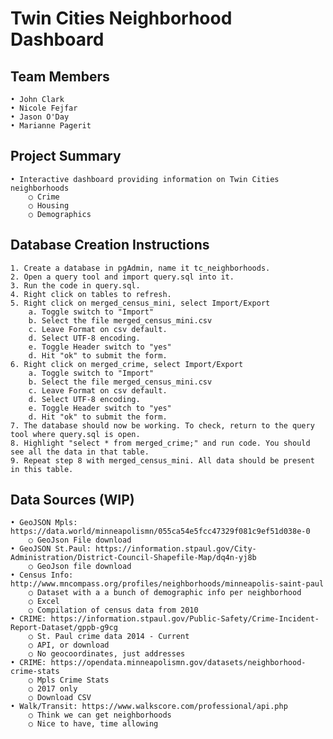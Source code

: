#  Twin Cities Neighborhood Dashboard

## Team Members
	• John Clark
	• Nicole Fejfar
	• Jason O'Day
	• Marianne Pagerit
	
## Project Summary
	• Interactive dashboard providing information on Twin Cities neighborhoods
		○ Crime
		○ Housing
		○ Demographics

## Database Creation Instructions
	1. Create a database in pgAdmin, name it tc_neighborhoods.
	2. Open a query tool and import query.sql into it.
	3. Run the code in query.sql.
	4. Right click on tables to refresh.
	5. Right click on merged_census_mini, select Import/Export
		a. Toggle switch to "Import"
		b. Select the file merged_census_mini.csv
		c. Leave Format on csv default.
		d. Select UTF-8 encoding.
		e. Toggle Header switch to "yes"
		d. Hit "ok" to submit the form.
	6. Right click on merged_crime, select Import/Export
		a. Toggle switch to "Import"
		b. Select the file merged_census_mini.csv
		c. Leave Format on csv default.
		d. Select UTF-8 encoding.
		e. Toggle Header switch to "yes"
		d. Hit "ok" to submit the form.
	7. The database should now be working. To check, return to the query tool where query.sql is open.
	8. Highlight "select * from merged_crime;" and run code. You should see all the data in that table.
	9. Repeat step 8 with merged_census_mini. All data should be present in this table.
	
## Data Sources (WIP)
	• GeoJSON Mpls: https://data.world/minneapolismn/055ca54e5fcc47329f081c9ef51d038e-0
		○ GeoJson File download
	• GeoJSON St.Paul: https://information.stpaul.gov/City-Administration/District-Council-Shapefile-Map/dq4n-yj8b
		○ GeoJson file download
	• Census Info: http://www.mncompass.org/profiles/neighborhoods/minneapolis-saint-paul
		○ Dataset with a a bunch of demographic info per neighborhood
		○ Excel
		○ Compilation of census data from 2010
	• CRIME: https://information.stpaul.gov/Public-Safety/Crime-Incident-Report-Dataset/gppb-g9cg
		○ St. Paul crime data 2014 - Current
		○ API, or download
		○ No geocoordinates, just addresses
	• CRIME: https://opendata.minneapolismn.gov/datasets/neighborhood-crime-stats
		○ Mpls Crime Stats
		○ 2017 only
		○ Download CSV
	• Walk/Transit: https://www.walkscore.com/professional/api.php
		○ Think we can get neighborhoods
		○ Nice to have, time allowing
